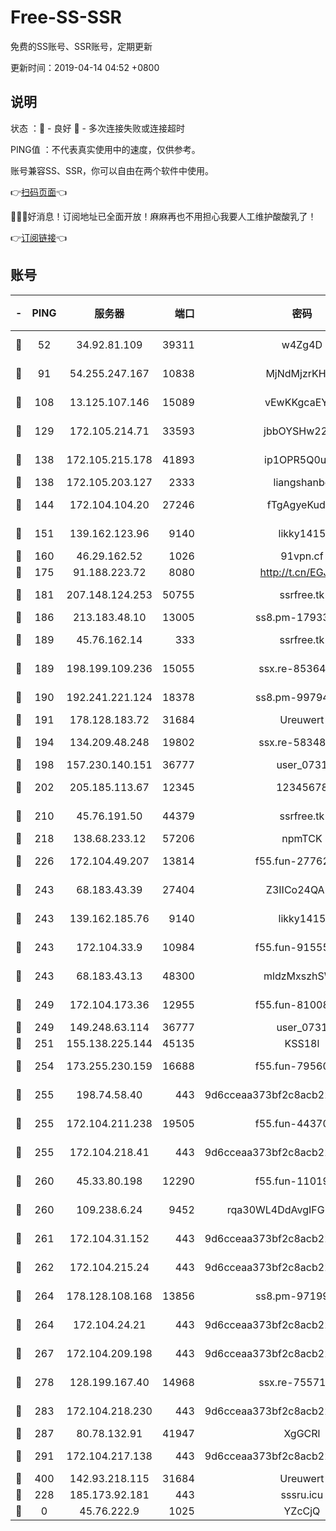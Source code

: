 # Free-SS-SSR

免费的SS账号、SSR账号，定期更新

更新时间：2019-04-14 04:52 +0800

## 说明

状态     ：🙂 - 良好 🙁 - 多次连接失败或连接超时

PING值   ：不代表真实使用中的速度，仅供参考。

账号兼容SS、SSR，你可以自由在两个软件中使用。

👉[扫码页面](https://liesauer.github.io/Free-SS-SSR/)👈

🎉🎉🎉好消息！订阅地址已全面开放！麻麻再也不用担心我要人工维护酸酸乳了！

👉[订阅链接](https://www.liesauer.net/yogurt/subscribe?ACCESS_TOKEN=DAYxR3mMaZAsaqUb)👈

## 账号

|-|PING|服务器|端口|密码|加密方式|区域|
|:----:|:----:|:-----:|-----:|:----:|:----:|:----:|
|🙂|52|34.92.81.109|39311|w4Zg4D|chacha20-ietf|US|
|🙂|91|54.255.247.167|10838|MjNdMjzrKHKL|aes-256-cfb|SG|
|🙂|108|13.125.107.146|15089|vEwKKgcaEYuy|aes-256-cfb|KR|
|🙂|129|172.105.214.71|33593|jbbOYSHw2276|aes-256-cfb|JP|
|🙂|138|172.105.215.178|41893|ip1OPR5Q0uNu|aes-256-cfb|JP|
|🙂|138|172.105.203.127|2333|liangshanbo|chacha20|JP|
|🙂|144|172.104.104.20|27246|fTgAgyeKudhk|aes-256-cfb|JP|
|🙂|151|139.162.123.96|9140|likky1415|aes-256-cfb|JP|
|🙂|160|46.29.162.52|1026|91vpn.cf|rc4-md5|RU|
|🙂|175|91.188.223.72|8080|http://t.cn/EGJIyrl|rc4-md5|RU|
|🙂|181|207.148.124.253|50755|ssrfree.tk|aes-256-cfb|SG|
|🙂|186|213.183.48.10|13005|ss8.pm-17933646|rc4-md5|RU|
|🙂|189|45.76.162.14|333|ssrfree.tk|aes-256-cfb|SG|
|🙂|189|198.199.109.236|15055|ssx.re-85364694|aes-256-cfb|US|
|🙂|190|192.241.221.124|18378|ss8.pm-99794211|aes-256-cfb|US|
|🙂|191|178.128.183.72|31684|Ureuwert|chacha20|US|
|🙂|194|134.209.48.248|19802|ssx.re-58348307|aes-256-cfb|US|
|🙂|198|157.230.140.151|36777|user_0731|chacha20|US|
|🙂|202|205.185.113.67|12345|12345678|aes-256-cfb|US|
|🙂|210|45.76.191.50|44379|ssrfree.tk|aes-256-cfb|SG|
|🙂|218|138.68.233.12|57206|npmTCK|rc4-md5|US|
|🙂|226|172.104.49.207|13814|f55.fun-27762527|aes-256-cfb|SG|
|🙂|243|68.183.43.39|27404|Z3IICo24QAHu|aes-256-cfb|GB|
|🙂|243|139.162.185.76|9140|likky1415|aes-256-cfb|DE|
|🙂|243|172.104.33.9|10984|f55.fun-91555287|aes-256-cfb|SG|
|🙂|243|68.183.43.13|48300|mldzMxszhSW8|aes-256-cfb|GB|
|🙂|249|172.104.173.36|12955|f55.fun-81008774|aes-256-cfb|SG|
|🙂|249|149.248.63.114|36777|user_0731|chacha20|CA|
|🙂|251|155.138.225.144|45135|KSS18l|rc4-md5|US|
|🙂|254|173.255.230.159|16688|f55.fun-79560972|aes-256-cfb|US|
|🙂|255|198.74.58.40|443|9d6cceaa373bf2c8acb22e60b6a58be6|aes-256-cfb|US|
|🙂|255|172.104.211.238|19505|f55.fun-44370256|aes-256-cfb|US|
|🙂|255|172.104.218.41|443|9d6cceaa373bf2c8acb22e60b6a58be6|aes-256-cfb|US|
|🙂|260|45.33.80.198|12290|f55.fun-11019774|aes-256-cfb|US|
|🙂|260|109.238.6.24|9452|rqa30WL4DdAvgIFG6Fs3znzTa|aes-256-cfb|FR|
|🙂|261|172.104.31.152|443|9d6cceaa373bf2c8acb22e60b6a58be6|aes-256-cfb|US|
|🙂|262|172.104.215.24|443|9d6cceaa373bf2c8acb22e60b6a58be6|aes-256-cfb|US|
|🙂|264|178.128.108.168|13856|ss8.pm-97199813|aes-256-cfb|SG|
|🙂|264|172.104.24.21|443|9d6cceaa373bf2c8acb22e60b6a58be6|aes-256-cfb|US|
|🙂|267|172.104.209.198|443|9d6cceaa373bf2c8acb22e60b6a58be6|aes-256-cfb|US|
|🙂|278|128.199.167.40|14968|ssx.re-75571963|aes-256-cfb|SG|
|🙂|283|172.104.218.230|443|9d6cceaa373bf2c8acb22e60b6a58be6|aes-256-cfb|US|
|🙂|287|80.78.132.91|41947|XgGCRl|rc4-md5|DE|
|🙂|291|172.104.217.138|443|9d6cceaa373bf2c8acb22e60b6a58be6|aes-256-cfb|US|
|🙂|400|142.93.218.115|31684|Ureuwert|chacha20|IN|
|🙂|228|185.173.92.181|443|sssru.icu|rc4-md5|RU|
|🙁|0|45.76.222.9|1025|YZcCjQ|rc4-md5|JP|
